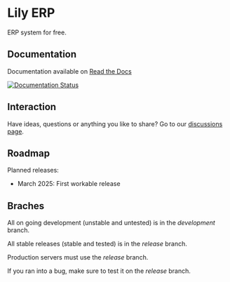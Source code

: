 # Lily ERP

ERP system for free.

## Documentation
Documentation available on [Read the Docs](https://lily-erp.readthedocs.io/en/latest/)

[![Documentation Status](https://readthedocs.org/projects/lily-erp/badge/?version=latest)](https://lily-erp.readthedocs.io/en/latest/?badge=latest)

## Interaction
Have ideas, questions or anything you like to share? Go to our [discussions page](https://github.com/LilyTronics/lily_erp/discussions).

## Roadmap
Planned releases:
* March 2025: First workable release

## Braches
All on going development (unstable and untested) is in the *development* branch.

All stable releases (stable and tested) is in the *release* branch.

Production servers must use the *release* branch.

If you ran into a bug, make sure to test it on the *release* branch.
